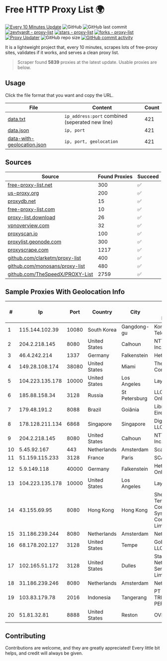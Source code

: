 
# Free HTTP Proxy List 🌍

[![Every 10 Minutes Update](https://github.com/mertguvencli/http-proxy-list/actions/workflows/main.yml/badge.svg?branch=main)](https://github.com/mertguvencli/http-proxy-list/actions/workflows/main.yml)
![GitHub](https://img.shields.io/github/license/mertguvencli/http-proxy-list)
![GitHub last commit](https://img.shields.io/github/last-commit/mertguvencli/http-proxy-list)
[![zevtyardt - proxy-list](https://img.shields.io/static/v1?label=zevtyardt&message=proxy-list&color=blue&logo=github)](https://github.com/zevtyardt/proxy-list "Go to GitHub repo")
[![stars - proxy-list](https://img.shields.io/github/stars/zevtyardt/proxy-list?style=social)](https://github.com/zevtyardt/proxy-list)
[![forks - proxy-list](https://img.shields.io/github/forks/zevtyardt/proxy-list?style=social)](https://github.com/zevtyardt/proxy-list)
[![Proxy Updater](https://github.com/zevtyardt/proxy-list/workflows/Proxy%20Updater/badge.svg)](https://github.com/zevtyardt/proxy-list/actions?query=workflow:"Proxy+Updater")
![GitHub repo size](https://img.shields.io/github/repo-size/zevtyardt/proxy-list)
[![GitHub commit activity](https://img.shields.io/github/commit-activity/m/zevtyardt/proxy-list?logo=commits)](https://github.com/zevtyardt/proxy-list/commits/main)

It is a lightweight project that, every 10 minutes, scrapes lots of free-proxy sites, validates if it works, and serves a clean proxy list.

> Scraper found **5839** proxies at the latest update. Usable proxies are below.

## Usage

Click the file format that you want and copy the URL.

|File|Content|Count|
|----|-------|-----|
|[data.txt](https://raw.githubusercontent.com/mertguvencli/http-proxy-list/main/proxy-list/data.txt)|`ip_address:port` combined (seperated new line)|421|
|[data.json](https://raw.githubusercontent.com/mertguvencli/http-proxy-list/main/proxy-list/data.json)|`ip, port`|421|
|[data-with-geolocation.json](https://raw.githubusercontent.com/mertguvencli/http-proxy-list/main/proxy-list/data-with-geolocation.json)|`ip, port, geolocation`|421|

## Sources

|Source|Found Proxies|Succeed|
|------|-------------|-------|
|[free-proxy-list.net](https://free-proxy-list.net)|300|✅|
|[us-proxy.org](https://www.us-proxy.org)|200|✅|
|[proxydb.net](http://proxydb.net)|15|✅|
|[free-proxy-list.com](https://free-proxy-list.com/?page=&port=&type%5B%5D=http&type%5B%5D=https&up_time=0&search=Search)|10|✅|
|[proxy-list.download](https://www.proxy-list.download/HTTP)|26|✅|
|[vpnoverview.com](https://vpnoverview.com/privacy/anonymous-browsing/free-proxy-servers)|32|✅|
|[proxyscan.io](https://www.proxyscan.io)|100|✅|
|[proxylist.geonode.com](https://proxylist.geonode.com/api/proxy-list?limit=300&page=1&sort_by=lastChecked&sort_type=desc&protocols=http,https)|300|✅|
|[proxyscrape.com](https://api.proxyscrape.com/v2/?request=displayproxies&protocol=http&timeout=10000&country=all&ssl=all&anonymity=all)|1217|✅|
|[github.com/clarketm/proxy-list](https://raw.githubusercontent.com/clarketm/proxy-list/master/proxy-list-raw.txt)|400|✅|
|[github.com/monosans/proxy-list](https://raw.githubusercontent.com/monosans/proxy-list/main/proxies/http.txt)|480|✅|
|[github.com/TheSpeedX/PROXY-List](https://raw.githubusercontent.com/TheSpeedX/PROXY-List/master/http.txt)|2759|✅|


## Sample Proxies With Geolocation Info

|#|Ip|Port|Country|City|Internet Service Provider|
|-|--|----|-------|----|-------------------------|
|1|115.144.102.39|10080|South Korea|Gangdong-gu|Korea Telecom|
|2|204.2.218.145|8080|United States|Calhoun|NTT America, Inc.|
|3|46.4.242.214|1337|Germany|Falkenstein|Hetzner|
|4|149.28.108.174|38080|United States|Miami|The Constant Company|
|5|104.223.135.178|10000|United States|Los Angeles|LayerHost|
|6|185.88.158.34|3128|Russia|St Petersburg|LLC Country Online|
|7|179.48.191.2|8088|Brazil|Goiânia|Libre Telecom Eireli|
|8|178.128.211.134|6868|Singapore|Singapore|DigitalOcean, LLC|
|9|204.2.218.145|8080|United States|Calhoun|NTT America, Inc.|
|10|5.45.92.167|443|Netherlands|Amsterdam|Scalaxy B.V.|
|11|51.159.115.233|3128|France|Paris|SCALEWAY|
|12|5.9.149.118|40000|Germany|Falkenstein|Hetzner Online GmbH|
|13|104.223.135.178|10000|United States|Los Angeles|LayerHost|
|14|43.155.69.95|8080|Hong Kong|Hong Kong|Shenzhen Tencent Computer Systems Company Limited|
|15|31.186.239.244|8080|Netherlands|Amsterdam|NetSkope Inc|
|16|68.178.202.127|3128|United States|Tempe|GoDaddy.com, LLC|
|17|102.165.51.172|3128|United States|Dulles|Stallion Network Services Limited|
|18|31.186.239.246|8080|Netherlands|Amsterdam|NetSkope Inc|
|19|103.83.179.78|2016|Indonesia|Tangerang|PT SOLUSI TRIMEGAH PERSADA|
|20|51.81.32.81|8888|United States|Reston|OVH SAS|



## Contributing

Contributions are welcome, and they are greatly appreciated! Every
little bit helps, and credit will always be given.

